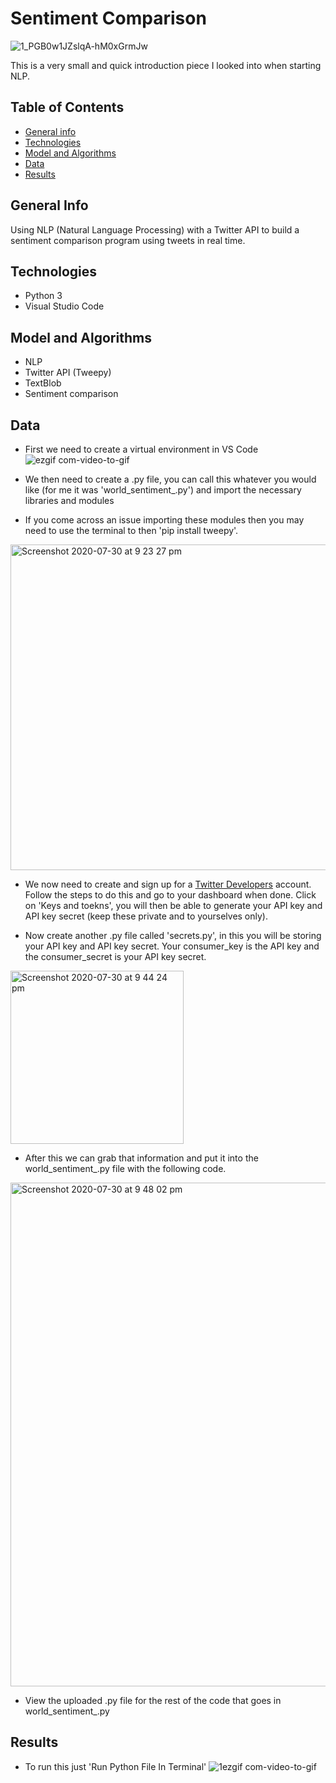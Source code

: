 # Sentiment Comparison 
![1_PGB0w1JZslqA-hM0xGrmJw](https://user-images.githubusercontent.com/48221355/88963569-f0372400-d29f-11ea-801a-29d3a11c002c.gif)


This is a very small and quick introduction piece I looked into when starting NLP. 

## Table of Contents 
* [General info](#general-info)
* [Technologies](#technologies)
* [Model and Algorithms](#model-and-algorithms)
* [Data](#data)
* [Results](#results)

## General Info 
Using NLP (Natural Language Processing) with a Twitter API to build a sentiment comparison program using tweets in real time. 

## Technologies 
* Python 3
* Visual Studio Code

## Model and Algorithms 
* NLP 
* Twitter API (Tweepy)
* TextBlob 
* Sentiment comparison 

## Data 
* First we need to create a virtual environment in VS Code 
![ezgif com-video-to-gif](https://user-images.githubusercontent.com/48221355/88970573-8f611900-d2aa-11ea-9aed-e8ad55dfff83.gif)


* We then need to create a .py file, you can call this whatever you would like (for me it was 'world_sentiment_.py') and import the necessary libraries and modules 
* If you come across an issue importing these modules then you may need to use the terminal to then 'pip install tweepy'. 
<img width="521" alt="Screenshot 2020-07-30 at 9 23 27 pm" src="https://user-images.githubusercontent.com/48221355/88970936-18785000-d2ab-11ea-9cdf-996cbfa1f661.png">



* We now need to create and sign up for a [Twitter Developers](https://developer.twitter.com/) account. Follow the steps to do this and go to your dashboard when done. Click on 'Keys and toekns', you will then be able to generate your API key and API key secret (keep these private and to yourselves only). 

* Now create another .py file called 'secrets.py', in this you will be storing your API key and API key secret. Your consumer_key is the API key and the consumer_secret is your API key secret.
<img width="277" alt="Screenshot 2020-07-30 at 9 44 24 pm" src="https://user-images.githubusercontent.com/48221355/88972784-fd5b0f80-d2ad-11ea-8bba-57db941217ba.png">

* After this we can grab that information and put it into the world_sentiment_.py file with the following code.
<img width="806" alt="Screenshot 2020-07-30 at 9 48 02 pm" src="https://user-images.githubusercontent.com/48221355/88973203-a275e800-d2ae-11ea-8e2d-cf5fc318260c.png">

* View the uploaded .py file for the rest of the code that goes in world_sentiment_.py 

## Results
* To run this just 'Run Python File In Terminal' 
![1ezgif com-video-to-gif](https://user-images.githubusercontent.com/48221355/88976567-2ed6d980-d2b4-11ea-8965-450953c4dc3b.gif)
